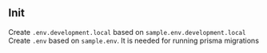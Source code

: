 ## Init

Create `.env.development.local` based on `sample.env.development.local`
Create `.env` based on `sample.env`. It is needed for running prisma migrations
